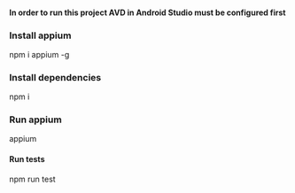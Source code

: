 #### In order to run this project AVD in Android Studio must be configured first

### Install appium
npm i appium -g

### Install dependencies
npm i

### Run appium
appium

#### Run tests
npm run test